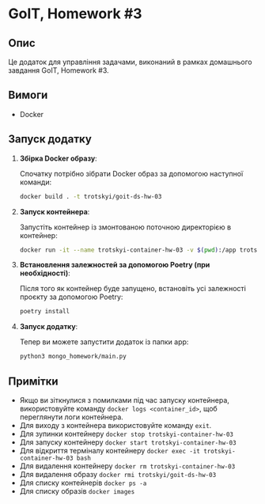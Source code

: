 # GoIT, Homework #3

## Опис

Це додаток для управління задачами, виконаний в рамках домашнього завдання GoIT, Homework #3.

## Вимоги

- Docker

## Запуск додатку

1. **Збірка Docker образу**:

   Спочатку потрібно зібрати Docker образ за допомогою наступної команди:

   ```bash
   docker build . -t trotskyi/goit-ds-hw-03

2. **Запуск контейнера**:

   Запустіть контейнер із змонтованою поточною директорією в контейнер:

   ```bash
   docker run -it --name trotskyi-container-hw-03 -v $(pwd):/app trotskyi/goit-ds-hw-03

3. **Встановлення залежностей за допомогою Poetry (при необхідності)**:

   Після того як контейнер буде запущено, встановіть усі залежності проєкту за допомогою Poetry:

   ```bash
   poetry install

4. **Запуск додатку**:

   Тепер ви можете запустити додаток із папки app:

   ```bash
   python3 mongo_homework/main.py

## Примітки

- Якщо ви зіткнулися з помилками під час запуску контейнера, використовуйте команду `docker logs <container_id>`, щоб
  переглянути логи контейнера.
- Для виходу з контейнера використовуйте команду `exit`.
- Для зупинки контейнеру `docker stop trotskyi-container-hw-03`
- Для запуску контейнеру `docker start trotskyi-container-hw-03`
- Для відкриття терміналу контейнеру `docker exec -it trotskyi-container-hw-03 bash`
- Для видалення контейнеру `docker rm trotskyi-container-hw-03`
- Для видалення образу `docker rmi trotskyi/goit-ds-hw-03`
- Для списку контейнерів `docker ps -a`
- Для списку образів `docker images`
